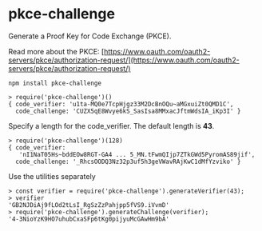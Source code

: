 # pkce-challenge
Generate a Proof Key for Code Exchange (PKCE).

Read more about the PKCE: [https://www.oauth.com/oauth2-servers/pkce/authorization-request/](https://www.oauth.com/oauth2-servers/pkce/authorization-request/)

`npm install pkce-challenge`


```
> require('pkce-challenge')()
{ code_verifier: 'u1ta-MQ0e7TcpHjgz33M2DcBnOQu~aMGxuiZt0QMD1C',
  code_challenge: 'CUZX5qE8Wvye6kS_SasIsa8MMxacJftmWdsIA_iKp3I' }
```

Specify a length for the code_verifier. The default length is **43**.
```
> require('pkce-challenge')(128)
{ code_verifier:
   'nI1NaT05Hs~bddEOw8RGT-GA4 ... 5_MN.tFwmQIjp7ZTkGWd5PyromAS89jif',
  code_challenge: '_RhcsOODQ3Nz32p3uf5h3geVWavRAjKwC1dMfYzviko' }
```

Use the utilities separately
```
> const verifier = require('pkce-challenge').generateVerifier(43);
> verifier
'GB2NJDiAj9fLOd2tLsI_RgSzZzPahjpp5fVS9.iVvmD'
> require('pkce-challenge').generateChallenge(verifier);
'4-3NioYzK9HO7uhubCxaSFp6tKg0pijyuMcGAwHm9bA'
```
